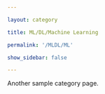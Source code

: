 ```yaml
---

layout: category

title: ML/DL/Machine Learning

permalink: '/MLDL/ML'

show_sidebar: false

---
```


Another sample category page.
